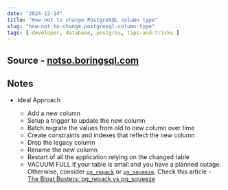 ```yaml
---
date: "2024-12-14"
title: "How not to change PostgreSQL column type"
slug: "how-not-to-change-postgresql-column-type"
tags: [ developer, database, postgres, tips-and-tricks ]
---
```




## Source - [notso.boringsql.com][1]

## Notes
* Ideal Approach
  * Add a new column
  * Setup a trigger to update the new column
  * Batch migrate the values from old to new column over time
  * Create constraints and indexes that reflect the new column
  * Drop the legacy column
  * Rename the new column
  * Restart of all the application relying on the changed table
  * VACUUM FULL if your table is small and you have a planned outage. Otherwise, consider [`pg_repack`][2] or [`pg_squeeze`][3]. Check this article - [The Bloat Busters: pg_repack vs pg_squeeze][4]



   [1]: https://notso.boringsql.com/posts/how-not-to-change-postgresql-column-type/
   [2]: https://reorg.github.io/pg_repack/
   [3]: https://github.com/cybertec-postgresql/pg_squeeze
   [4]: https://notso.boringsql.com/posts/the-bloat-busters-pg-repack-pg-squeeze/
